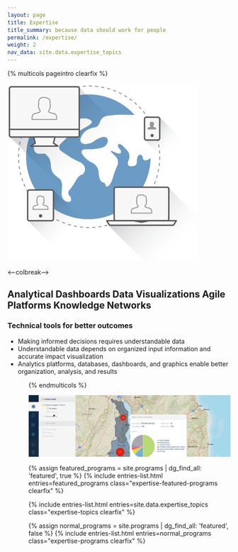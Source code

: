 ```yaml
---
layout: page
title: Expertise
title_summary: because data should work for people
permalink: /expertise/
weight: 2
nav_data: site.data.expertise_topics
---
```


{% multicols pageintro clearfix %}

![Information Management](/images/other/information-management.png)

<--colbreak-->

<h2 class="title">Analytical Dashboards
Data Visualizations
Agile Platforms
Knowledge Networks</h2>

<h3 class="title">Technical tools for better outcomes</h3>

<ul>
  <li>Making informed decisions requires understandable data</li>
  <li>Understandable data depends on organized input information and accurate impact visualization</li>
  <li>Analytics platforms, databases, dashboards, and graphics enable better organization, analysis, and results</li>
<ul>

{% endmulticols %}

<img src="/images/other/expertise-banner.png" class="page-banner" alt="amp screenshot">

{% assign featured_programs = site.programs | dg_find_all: 'featured', true %}
{% include entries-list.html entries=featured_programs class="expertise-featured-programs clearfix" %}

{% include entries-list.html entries=site.data.expertise_topics class="expertise-topics clearfix" %}

{% assign normal_programs = site.programs | dg_find_all: 'featured', false %}
{% include entries-list.html entries=normal_programs class="expertise-programs clearfix" %}
